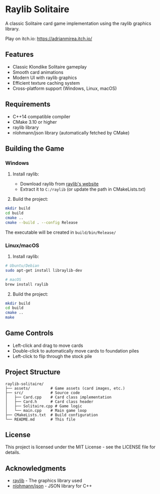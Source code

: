 # Raylib Solitaire

A classic Solitaire card game implementation using the raylib graphics library.

Play on itch.io: https://adrianmirea.itch.io/

## Features

- Classic Klondike Solitaire gameplay
- Smooth card animations
- Modern UI with raylib graphics
- Efficient texture caching system
- Cross-platform support (Windows, Linux, macOS)

## Requirements

- C++14 compatible compiler
- CMake 3.10 or higher
- raylib library
- nlohmann/json library (automatically fetched by CMake)

## Building the Game

### Windows

1. Install raylib:
   - Download raylib from [raylib's website](https://www.raylib.com/)
   - Extract it to `C:/raylib` (or update the path in CMakeLists.txt)

2. Build the project:
```bash
mkdir build
cd build
cmake ..
cmake --build . --config Release
```

The executable will be created in `build/bin/Release/`

### Linux/macOS

1. Install raylib:
```bash
# Ubuntu/Debian
sudo apt-get install libraylib-dev

# macOS
brew install raylib
```

2. Build the project:
```bash
mkdir build
cd build
cmake ..
make
```

## Game Controls

- Left-click and drag to move cards
- Double-click to automatically move cards to foundation piles
- Left-click to flip through the stock pile

## Project Structure

```
raylib-solitaire/
├── assets/         # Game assets (card images, etc.)
├── src/            # Source code
│   ├── Card.cpp    # Card class implementation
│   ├── Card.h      # Card class header
│   ├── Solitaire.cpp # Game logic
│   └── main.cpp    # Main game loop
├── CMakeLists.txt  # Build configuration
└── README.md       # This file
```

## License

This project is licensed under the MIT License - see the LICENSE file for details.

## Acknowledgments

- [raylib](https://www.raylib.com/) - The graphics library used
- [nlohmann/json](https://github.com/nlohmann/json) - JSON library for C++ 
